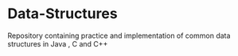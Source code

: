 # Data-Structures
Repository containing practice and implementation of common data structures in Java , C and C++
